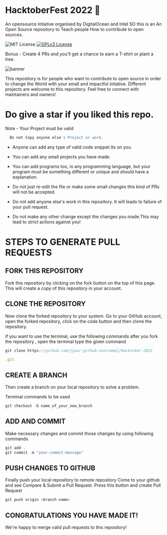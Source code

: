# HacktoberFest 2022 👋
An opensource intiative organised by DigitalOcean and Intel
SO this is an An Open Source repository to Teach people How to contribute to open sources.

![MIT License](https://camo.githubusercontent.com/709f3cbabb06b8896edf6890835a638693bb9f70e6002a959e189190d55d6111/68747470733a2f2f6261646765732e66726170736f66742e636f6d2f6f732f76322f6f70656e2d736f757263652e7376673f763d313033) [![GPLv3 License](https://img.shields.io/badge/License-GPL%20v3-yellow.svg)](https://opensource.org/licenses/)

Bonus - Create 4 PRs and you'll get a chance to earn a T-shirt or plant a tree.


<!-- ![banner](https://user-images.githubusercontent.com/73028420/135714087-95c1e072-e5ce-4282-b541-6283e642aed2.jpeg) -->
![banner](https://user-images.githubusercontent.com/76773190/193485265-c9bf1170-d3c5-4194-9eef-ff5583a71177.png)

This repository is for people who want to contribute to open source in order to change the World with your small and impactful intiative. Different projects are welcome to this repository.
Feel free to connect with maintainers and owners!

   # Do give a star if you liked this repo.
   
  

Note - Your Project must be valid

```bash
  Do not Copy anyone else's Project or work.
```
- Anyone can add any type of valid code snippet.Its on you.

- You can add any small projects you have made.

- You can add programs too, in any programming language, but your program must be something different or unique and should have a explanation.

- Do not just re-edit the file or make some small changes this kind of PRs will not be accepted.

- Do not add anyone else's work in this repository. It will leads to failure of your pull request.

- Do not make any other change except the changes you made.This may lead to strict actions against you!

# STEPS TO GENERATE PULL REQUESTS

## FORK THIS REPOSITORY
Fork this repository by clicking on the fork button on the top of this page. This will create a copy of this repository in your account.

## CLONE THE REPOSITORY
Now clone the forked repository to your system. Go to your GitHub account, open the forked repository, click on the code button and then clone the repository.

if you want to use the terminal, use the following commands after you fork the repository , open the terminal type the given command

```javascript
git clone https://github.com/{your-github-username}/Hacktober-2022

.git


```
## CREATE A BRANCH
Then create a branch on your local repository to solve a problem.

Terminal commands to be used

```javascript
git checkout -b name_of_your_new_branch


```

## ADD AND COMMIT
Make necessary changes and commit those changes by using following commands.

```javascript
git add .
git commit -m "your-commit-message"


```


## PUSH CHANGES TO GITHUB
Finally push your local repository to remote repository
Come to your github and see Compare & Submit a Pull Request. Press this button and create Pull Request

```javascript
git push origin <branch-name>


```

## CONGRATULATIONS YOU HAVE MADE IT!


We're happy to merge valid pull requests to this repository!


  




